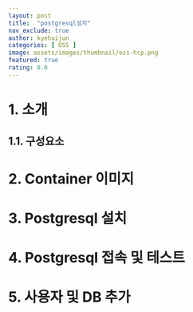 ```yaml
---
layout: post
title:  "postgresql설치"
nav_exclude: true
author: kyehuijun
categories: [ OSS ]
image: assets/images/thumbnail/oss-hcp.png
featured: true
rating: 0.0
---
```


# 1. 소개

## 1.1. 구성요소

# 2. Container 이미지

# 3. Postgresql 설치

# 4. Postgresql 접속 및 테스트

# 5. 사용자 및 DB 추가
